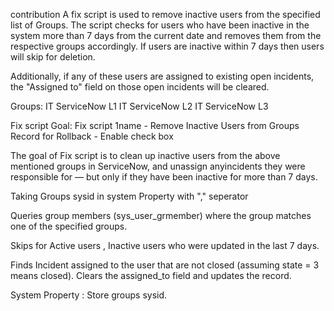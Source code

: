 contribution
A fix script is used to remove inactive users from the specified list of Groups. The script checks for users who have been inactive in the system more than 7 days from the current date and removes them from the respective groups accordingly. If users are inactive within 7 days then users will skip for deletion.

Additionally, if any of these users are assigned to existing open incidents, the "Assigned to" field on those open incidents will be cleared.

Groups:
IT ServiceNow L1 IT ServiceNow L2 IT ServiceNow L3

Fix script Goal:
Fix script 1name - Remove Inactive Users from Groups Record for Rollback - Enable check box

The goal of Fix script is to clean up inactive users from the above mentioned groups in ServiceNow, and unassign anyincidents they were responsible for — but only if they have been inactive for more than 7 days.

Taking Groups sysid in system Property with "," seperator

Queries group members (sys_user_grmember) where the group matches one of the specified groups.

Skips for Active users , Inactive users who were updated in the last 7 days.

Finds Incident assigned to the user that are not closed (assuming state = 3 means closed). Clears the assigned_to field and updates the record.

System Property : Store groups sysid.

